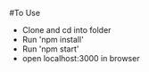 #To Use
- Clone and cd into folder
- Run 'npm install'
- Run 'npm start'
- open localhost:3000 in browser
